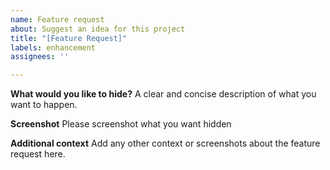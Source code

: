 ```yaml
---
name: Feature request
about: Suggest an idea for this project
title: "[Feature Request]"
labels: enhancement
assignees: ''

---
```


**What would you like to hide?**
A clear and concise description of what you want to happen.

**Screenshot**
Please screenshot what you want hidden

**Additional context**
Add any other context or screenshots about the feature request here.
